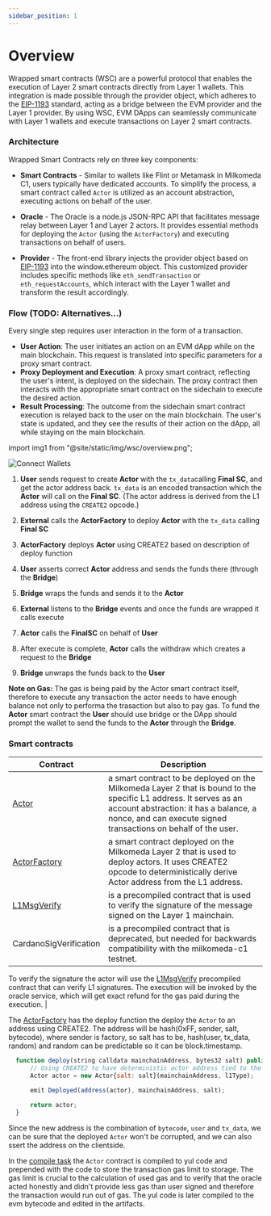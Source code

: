 ```yaml
---
sidebar_position: 1
---
```


# Overview

Wrapped smart contracts (WSC) are a powerful protocol that enables the execution of Layer 2 smart contracts directly from Layer 1 wallets. This integration is made possible through the provider object, which adheres to the [EIP-1193](https://eips.ethereum.org/EIPS/eip-1193) standard, acting as a bridge between the EVM provider and the Layer 1 provider. By using WSC, EVM DApps can seamlessly communicate with Layer 1 wallets and execute transactions on Layer 2 smart contracts.


### Architecture

Wrapped Smart Contracts rely on three key components:

- **Smart Contracts** - Similar to wallets like Flint or Metamask in Milkomeda C1, users typically have dedicated accounts. To simplify the process, a smart contract called `Actor` is utilized as an account abstraction, executing actions on behalf of the user.

- **Oracle** - The Oracle is a node.js JSON-RPC API that facilitates message relay between Layer 1 and Layer 2 actors. It provides essential methods for deploying the `Actor` (using the `ActorFactory`) and executing transactions on behalf of users.

- **Provider** - The front-end library injects the provider object based on [EIP-1193](https://eips.ethereum.org/EIPS/eip-1193) into the window.ethereum object. This customized provider includes specific methods like `eth_sendTransaction` or `eth_requestAccounts`, which interact with the Layer 1 wallet and transform the result accordingly.


### Flow (TODO: Alternatives...)

Every single step requires user interaction in the form of a transaction.

- **User Action**: The user initiates an action on an EVM dApp while on the main blockchain. This request is translated into specific parameters for a proxy smart contract.
- **Proxy Deployment and Execution**: A proxy smart contract, reflecting the user's intent, is deployed on the sidechain. The proxy contract then interacts with the appropriate smart contract on the sidechain to execute the desired action.
- **Result Processing**: The outcome from the sidechain smart contract execution is relayed back to the user on the main blockchain. The user's state is updated, and they see the results of their action on the dApp, all while staying on the main blockchain.


import img1 from "@site/static/img/wsc/overview.png";

<img src={img1} className="img-full" alt="Connect Wallets" />





1. **User** sends request to create **Actor** with the `tx_data`calling **Final SC**, and get the actor address back. `tx_data` is an encoded transaction which the **Actor** will call on the **Final SC**. (The actor address is derived from the L1 address using the `CREATE2` opcode.)


2. **External** calls the **ActorFactory** to deploy **Actor** with the `tx_data` calling **Final SC**

3. **ActorFactory** deploys **Actor** using CREATE2 based on description of deploy function

4. **User** asserts correct **Actor** address and sends the funds there (through the **Bridge**)

5. **Bridge** wraps the funds and sends it to the **Actor**

6. **External** listens to the **Bridge** events and once the funds are wrapped it calls execute

7. **Actor** calls the **FinalSC** on behalf of **User**


8. After execute is complete, **Actor** calls the withdraw which creates a request to the **Bridge**

9. **Bridge** unwraps the funds back to the **User**



**Note on Gas:** The gas is being paid by the Actor smart contract itself, therefore to execute any transaction the actor needs to have enough balance not only to performa the trasaction but also to pay gas. To fund the **Actor** smart contract the **User** should use bridge or the DApp should prompt the wallet to send the funds to the **Actor** through the **Bridge**.


### Smart contracts

| Contract | Description |
|---|---|
| [Actor](https://github.com/dcSpark/wrapped-smartcontracts/blob/main/packages/contracts/contracts/Actor.sol) | a smart contract to be deployed on the Milkomeda Layer 2 that is bound to the specific L1 address. It serves as an account abstraction: it has a balance, a nonce, and can execute signed transactions on behalf of the user. 
| [ActorFactory](https://github.com/dcSpark/wrapped-smartcontracts/blob/main/packages/contracts/contracts/ActorFactory.sol) | a smart contract deployed on the Milkomeda Layer 2 that is used to deploy actors. It uses CREATE2 opcode to deterministically derive Actor address from the L1 address. |
| [L1MsgVerify](https://github.com/dcSpark/wrapped-smartcontracts/blob/main/packages/contracts/contracts/IL1MsgVerify.sol) | is a precompiled contract that is used to verify the signature of the message signed on the Layer 1 mainchain. |
| CardanoSigVerification | is a precompiled contract that is deprecated, but needed for backwards compatibility with the milkomeda-c1 testnet. |
 

To verify the signature the actor will use the [L1MsgVerify](https://github.com/dcSpark/wrapped-smartcontracts/blob/main/packages/contracts/contracts/IL1MsgVerify.sol) precompiled contract that can verify L1 signatures. The execution will be invoked by the oracle service, which will get exact refund for the gas paid during the execution. |


The [ActorFactory](https://github.com/dcSpark/wrapped-smartcontracts/blob/main/packages/contracts/contracts/ActorFactory.sol) has the deploy function the deploy the `Actor` to an address using CREATE2. The address will be hash(0xFF, sender, salt, bytecode),
where sender is factory, so salt has to be, hash(user, tx_data, random) and random can be predictable so it can be block.timestamp.

```javascript
  function deploy(string calldata mainchainAddress, bytes32 salt) public returns (Actor) {
      // Using CREATE2 to have deterministic actor address tied to the `mainchainAddress`
      Actor actor = new Actor{salt: salt}(mainchainAddress, l1Type);

      emit Deployed(address(actor), mainchainAddress, salt);

      return actor;
  }
```


Since the new address is the combination of `bytecode`, `user` and `tx_data`, we can be sure that the deployed `Actor` won't be corrupted, and we can also  ssert the address on the clientside.

In the [compile task](https://github.com/dcSpark/wrapped-smartcontracts/blob/main/packages/contracts/tasks/compile.ts) the `Actor` contract is compiled to yul code and prepended with the code to store the transaction gas limit to storage. The gas limit is crucial to the calculation of used gas and to verify that the oracle acted honestly and didn't provide less gas than user signed and therefore the transaction would run out of gas. The yul code is later compiled to the evm bytecode and edited in the artifacts.






